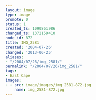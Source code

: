 ```yaml
---
layout: image
type: image
promote: 0
status: 1
created_ts: 1090861986
changed_ts: 1372159410
node_id: 872
title: IMG_2581
created: '2004-07-26'
changed: '2013-06-25'
aliases:
- "/2004/07/26/img_2581/"
permalink: "/2004/07/26/img_2581/"
tags:
- East Cape
images:
- - src: image/images/img_2581-872.jpg
    name: img_2581-872.jpg
---
```


